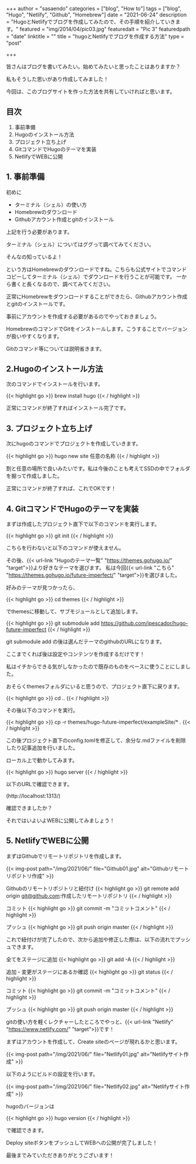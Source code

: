 +++
author = "sasaendo"
categories = ["blog", "How to"]
tags = ["blog", "Hugo", "Netlify", "Github", "Homebrew"]
date = "2021-06-24"
description = "HugoとNetlifyでブログを作成してみたので、その手順を紹介していきます。"
featured = "img/2014/04/pic03.jpg"
featuredalt = "Pic 3"
featuredpath = "date"
linktitle = ""
title = "hugoとNetlifyでブログを作成する方法"
type = "post"

+++

皆さんはブログを書いてみたい。始めてみたいと思ったことはありますか？

私もそうした思いがあり作成してみました！

今回は、このブログサイトを作った方法を共有していければと思います。

## 目次

1. 事前準備
2. Hugoのインストール方法
3. プロジェクト立ち上げ
4. GitコマンドでHugoのテーマを実装
5. NetlifyでWEBに公開


## 1. 事前準備

初めに
* ターミナル（シェル）の使い方
* Homebrewのダウンロード
* Githubアカウント作成とgitのインストール

上記を行う必要があります。

ターミナル（シェル）についてはググって調べてみてください。

そんなの知っているよ！

という方はHomebrewのダウンロードですね。こちらも公式サイトでコマンドコピーしてターミナル（シェル）でダウンロードを行うことが可能です。
一から書くと長くなるので、調べてみてください。

正常にHomebrewをダウンロードすることができたら、Githubアカウント作成とgitのインストールです。

事前にアカウントを作成する必要があるのでやっておきましょう。

HomebrewのコマンドでGitをインストールします。こうすることでバージョンが扱いやすくなります。

Gitのコマンド等については説明省きます。


## 2.Hugoのインストール方法

次のコマンドでインストールを行います。

{{< highlight go >}}
brew install hugo
{{< / highlight >}}

正常にコマンドが終了すればインストール完了です。

## 3. プロジェクト立ち上げ

次にhugoのコマンドでプロジェクトを作成していきます。

{{< highlight go >}}
hugo new site 任意の名称
{{< / highlight >}}

割と任意の場所で良いみたいです。私は今後のことも考えてSSDの中でフォルダを掘って作成しました。

正常にコマンドが終了すれば、これでOKです！


## 4. GitコマンドでHugoのテーマを実装

まずは作成したプロジェクト直下で以下のコマンドを実行します。

{{< highlight go >}}
git init
{{< / highlight >}}

こちらを行わないと以下のコマンドが使えません。

その後、{{< url-link "Hugoのテーマ一覧" "https://themes.gohugo.io/" "target">}}より好きなテーマを選びます。
私は今回{{< url-link "こちら" "https://themes.gohugo.io/future-imperfect/" "target">}}を選びました。

好みのテーマが見つかったら、

{{< highlight go >}}
cd themes
{{< / highlight >}}


でthemesに移動して、サブモジュールとして追加します。

{{< highlight go >}}
git submodule add https://github.com/jpescador/hugo-future-imperfect
{{< / highlight >}}

git submodule add の後は選んだテーマのgithubのURLになります。

ここまでくれば後は設定やコンテンツを作成するだけです！

私はイチからできる気がしなかったので既存のものをベースに使うことにしました。

おそらくthemesフォルダにいると思うので、プロジェクト直下に戻ります。

{{< highlight go >}}
cd ..
{{< / highlight >}}

その後以下のコマンドを実行。

{{< highlight go >}}
cp -r  themes/hugo-future-imperfect/exampleSite/* .
{{< / highlight >}}

この後プロジェクト直下のconfig.tomlを修正して、余分な.mdファイルを削除したり記事追加を行いました。

ローカル上で動かしてみます。

{{< highlight go >}}
hugo server
{{< / highlight >}}

以下のURLで確認できます。

(http://localhost:1313/)
 

 確認できましたか？
 
 それではいよいよWEBに公開してみましょう！

## 5. NetlifyでWEBに公開

まずはGithubでリモートリポジトリを作成します。

{{< img-post path="/img/2021/06/" file="Github01.jpg" alt="Githubリモートリポジトリ作成" >}}

Githubのリモートリポジトリと紐付け
{{< highlight go >}}
git remote add origin git@github.com:作成したリモートリポジトリ
{{< / highlight >}}

コミット
{{< highlight go >}}
git commit -m "コミットコメント"
{{< / highlight >}}

プッシュ
{{< highlight go >}}
git push origin master
{{< / highlight >}}

これで紐付けが完了したので、次から追加や修正した際は、以下の流れでプッシュできます。

全てをステージに追加
{{< highlight go >}}
git add -A
{{< / highlight >}}

追加・変更がステージにあるか確認
{{< highlight go >}}
git status
{{< / highlight >}}

コミット
{{< highlight go >}}
git commit -m "コミットコメント"
{{< / highlight >}}

プッシュ
{{< highlight go >}}
git push origin master
{{< / highlight >}}

gitの使い方を軽くレクチャーしたところでやっと、{{< url-link "Netlify" "https://www.netlify.com/" "target">}}です！

まずはアカウントを作成して、Create siteのページが現れるかと思います。

{{< img-post path="/img/2021/06/" file="Netlify01.jpg" alt="Netlifyサイト作成" >}}

以下のようにビルドの設定を行います。

{{< img-post path="/img/2021/06/" file="Netlify02.jpg" alt="Netlifyサイト作成" >}}

hugoのバージョンは

{{< highlight go >}}
hugo version
{{< / highlight >}}

で確認できます。

Deploy siteボタンをプッシュしてWEBへの公開が完了しました！

最後までみていただきありがとうございます！

